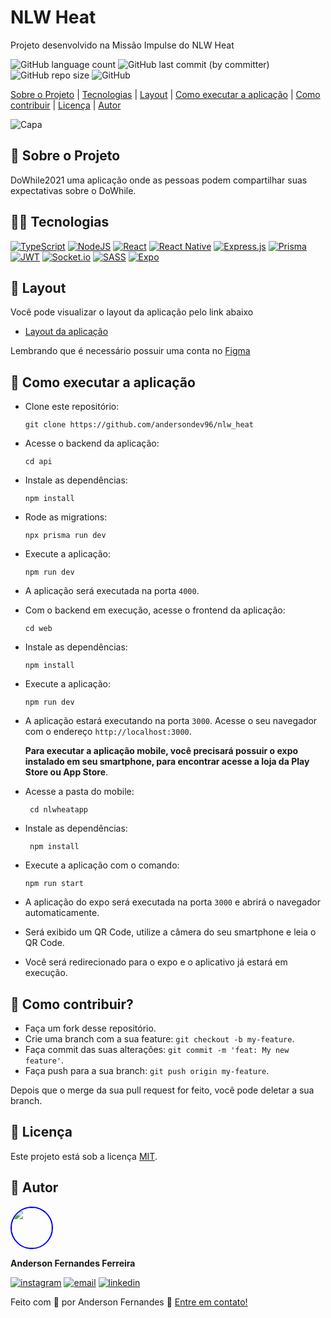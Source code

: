 # NLW Heat
 Projeto desenvolvido na Missão Impulse do NLW Heat
 
![GitHub language count](https://img.shields.io/github/languages/count/andersondev96/nlw_heat?color=blue)
![GitHub last commit (by committer)](https://img.shields.io/github/last-commit/andersondev96/nlw_heat?color=blue)
![GitHub repo size](https://img.shields.io/github/repo-size/andersondev96/nlw_heat?color=blue)
![GitHub](https://img.shields.io/github/license/andersondev96/nlw_heat?color=blue)



 [Sobre o Projeto](#-sobre-o-projeto) | [Tecnologias](#-tecnologias) | [Layout](#-layout) | [Como executar a aplicação](#-como-executar-a-aplicação) |
 [Como contribuir](-como-contribuir) | [Licença](#-licença) | [Autor](#-autor)
 
 ![Capa](https://github.com/andersondev96/nlw_heat/assets/49786548/6fde5bb5-9e5b-4f15-ad7c-85c0441796d6)


 ## 📄 Sobre o Projeto
 DoWhile2021 uma aplicação onde as pessoas podem compartilhar suas expectativas sobre o DoWhile.

 ## 🧑‍💻 Tecnologias
 [![TypeScript](https://img.shields.io/badge/typescript-%23007ACC.svg?style=for-the-badge&logo=typescript&logoColor=white)](https://www.typescriptlang.org/)
 [![NodeJS](https://img.shields.io/badge/node.js-6DA55F?style=for-the-badge&logo=node.js&logoColor=white)](https://nodejs.org/)
 [![React](https://img.shields.io/badge/react-%2320232a.svg?style=for-the-badge&logo=react&logoColor=%2361DAFB)](https://react.dev/)
 [![React Native](https://img.shields.io/badge/react_native-%2320232a.svg?style=for-the-badge&logo=react&logoColor=%2361DAFB)](https://reactnative.dev/)
 [![Express.js](https://img.shields.io/badge/express.js-%23404d59.svg?style=for-the-badge&logo=express&logoColor=%2361DAFB)](https://expressjs.com/pt-br/)
 [![Prisma](https://img.shields.io/badge/Prisma-3982CE?style=for-the-badge&logo=Prisma&logoColor=white)](https://www.prisma.io/)
 [![JWT](https://img.shields.io/badge/JWT-black?style=for-the-badge&logo=JSON%20web%20tokens)](https://jwt.io/)
 [![Socket.io](https://img.shields.io/badge/Socket.io-black?style=for-the-badge&logo=socket.io&badgeColor=010101)](https://socket.io/)
 [![SASS](https://img.shields.io/badge/SASS-hotpink.svg?style=for-the-badge&logo=SASS&logoColor=white)](https://sass-lang.com/)
 [![Expo](https://img.shields.io/badge/expo-1C1E24?style=for-the-badge&logo=expo&logoColor=#D04A37)](https://expo.dev/)

 ## 🎨 Layout
 Você pode visualizar o layout da aplicação pelo link abaixo
 - [Layout da aplicação](https://www.figma.com/file/4kXg26Myqt6Hkb7d5Rld7Q/%5BNLW-Heat---Mission%3A-Impulse%5D-DoWhile2021-(Community)?type=design&node-id=61313%3A4661&mode=design&t=XiSVUolCFRxgyBCp-1)

Lembrando que é necessário possuir uma conta no [Figma](https://www.figma.com/)

 ## 🚀 Como executar a aplicação
 - Clone este repositório:
   ```
   git clone https://github.com/andersondev96/nlw_heat
   ```
 - Acesse o backend da aplicação:
   ```
   cd api
   ```
 - Instale as dependências:
   ```
   npm install
   ```
 - Rode as migrations:
   ```
   npx prisma run dev
   ```
 - Execute a aplicação:
   ```
   npm run dev
   ```
 - A aplicação será executada na porta `4000`.
 - Com o backend em execução, acesse o frontend da aplicação:
   ```
   cd web
   ```
 - Instale as dependências:
   ```
   npm install
   ```
 - Execute a aplicação:
   ```
   npm run dev
   ```
 - A aplicação estará executando na porta `3000`. Acesse o seu navegador com o endereço `http://localhost:3000`.

   **Para executar a aplicação mobile, você precisará possuir o expo instalado em seu smartphone, para encontrar acesse a loja da Play Store ou App Store**.
 -  Acesse a pasta do mobile:
    ```
     cd nlwheatapp
    ```
 -  Instale as dependências:
    ```
     npm install
    ```
 -  Execute a aplicação com o comando:
    ```
    npm run start
    ```
 -  A aplicação do expo será executada na porta `3000` e abrirá o navegador automaticamente.
 -  Será exibido um QR Code, utilize a câmera do seu smartphone e leia o QR Code.
 -  Você será redirecionado para o expo e o aplicativo já estará em execução.

## 🤝 Como contribuir?

- Faça um fork desse repositório.
- Crie uma branch com a sua feature: `git checkout -b my-feature`.
- Faça commit das suas alterações: `git commit -m 'feat: My new feature'`.
- Faça push para a sua branch: `git push origin my-feature`.

Depois que o merge da sua pull request for feito, você pode deletar a sua branch.

## 📝 Licença

Este projeto está sob a licença [MIT](LICENSE).

## 👥 Autor

<img src="https://avatars.githubusercontent.com/u/49786548?v=4" width="64" style="border: 2px solid blue; border-radius: 50px" />

**Anderson Fernandes Ferreira**

[![instagram](https://img.shields.io/badge/-Instagram-%23E4405F?style=for-the-badge&logo=instagram&logoColor=white)](https://instagram.com/anderson_ff13)
[![email](https://img.shields.io/badge/-Gmail-%23333?style=for-the-badge&logo=gmail&logoColor=white)](mailto:andersonfferreira96@gmail.com.br)
[![linkedin](https://img.shields.io/badge/-LinkedIn-%230077B5?style=for-the-badge&logo=linkedin&logoColor=white)](https://www.linkedin.com/in/anderson-fernandes96/)

Feito com 💚 por Anderson Fernandes 👋 [Entre em contato!](https://www.linkedin.com/in/anderson-fernandes96/)
 
 
